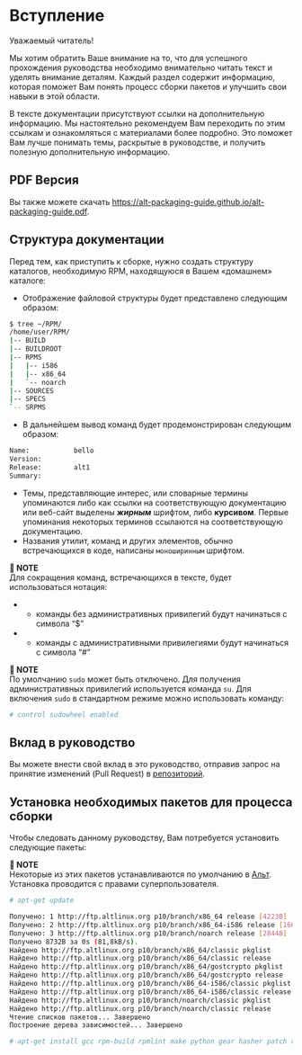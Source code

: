 # Вступление

Уважаемый читатель! 

Мы хотим обратить Ваше внимание на то, что для успешного прохождения руководства необходимо внимательно читать текст и уделять внимание деталям. Каждый раздел содержит информацию, которая поможет Вам понять процесс сборки пакетов и улучшить свои навыки в этой области. 

В тексте документации присутствуют ссылки на дополнительную информацию. Мы настоятельно рекомендуем Вам переходить по этим ссылкам и ознакомляться с материалами более подробно. Это поможет Вам лучше понимать темы, раскрытые в руководстве, и получить полезную дополнительную информацию. 

## PDF Версия

Вы также можете скачать
https://alt-packaging-guide.github.io/alt-packaging-guide.pdf.

## Структура документации

Перед тем, как приступить к сборке, нужно создать структуру каталогов, необходимую RPM, находящуюся в Вашем «домашнем» каталоге:

* Отображение файловой структуры будет представлено следующим образом:

```bash
$ tree ~/RPM/
/home/user/RPM/
|-- BUILD
|-- BUILDROOT
|-- RPMS
|   |-- i586
|   |-- x86_64
|   `-- noarch
|-- SOURCES
|-- SPECS
`-- SRPMS

```

* В дальнейшем вывод команд будет продемонстрирован следующим образом:

```txt
Name:           bello
Version:
Release:        alt1
Summary:

```

* Темы, представляющие интерес, или словарные термины упоминаются либо как ссылки на соответствующую документацию или веб-сайт выделены ***жирным*** шрифтом, либо __курсивом__. Первые упоминания некоторых терминов ссылаются на соответствующую документацию.
* Названия утилит, команд и других элементов, обычно встречающихся в коде, написаны ``моноширинным`` шрифтом.

**📌 NOTE**\
Для сокращения команд, встречающихся в тексте, будет использоваться нотация: 

* - команды без административных привилегий будут начинаться с символа <q>$</q>
* - команды с административными привилегиями будут начинаться с символа <q>#</q>

**📌 NOTE**\
По умолчанию `sudo` может быть отключено. Для получения административных привилегий используется команда `su`. Для включения `sudo` в стандартном режиме можно использовать команду:

```bash
# control sudowheel enabled
```

## Вклад в руководство

Вы можете внести свой вклад в это руководство, отправив запрос на принятие изменений  (Pull Request) в [репозиторий](https://github.com/altlinux/alt-packaging-guide).

## Установка необходимых пакетов для процесса сборки

Чтобы следовать данному руководству, Вам потребуется установить следующие пакеты: 

**📌 NOTE**\
Некоторые из этих пакетов устанавливаются по умолчанию в
[Альт](https://www.altlinux.org/Releases). Установка проводится с правами суперпользователя.

```bash
# apt-get update 

Получено: 1 http://ftp.altlinux.org p10/branch/x86_64 release [4223B]
Получено: 2 http://ftp.altlinux.org p10/branch/x86_64-i586 release [1665B]
Получено: 3 http://ftp.altlinux.org p10/branch/noarch release [2844B]
Получено 8732B за 0s (81,8kB/s).                    
Найдено http://ftp.altlinux.org p10/branch/x86_64/classic pkglist
Найдено http://ftp.altlinux.org p10/branch/x86_64/classic release
Найдено http://ftp.altlinux.org p10/branch/x86_64/gostcrypto pkglist
Найдено http://ftp.altlinux.org p10/branch/x86_64/gostcrypto release
Найдено http://ftp.altlinux.org p10/branch/x86_64-i586/classic pkglist
Найдено http://ftp.altlinux.org p10/branch/x86_64-i586/classic release
Найдено http://ftp.altlinux.org p10/branch/noarch/classic pkglist
Найдено http://ftp.altlinux.org p10/branch/noarch/classic release
Чтение списков пакетов... Завершено
Построение дерева зависимостей... Завершено

# apt-get install gcc rpm-build rpmlint make python gear hasher patch rpmdevtools 
```
